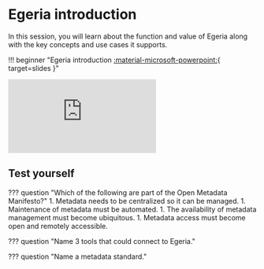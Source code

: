 <!-- SPDX-License-Identifier: CC-BY-4.0 -->
<!-- Copyright Contributors to the ODPi Egeria project 2020. -->

# Egeria introduction

In this session, you will learn about the function and value of Egeria
along with the key concepts and use cases it supports.

!!! beginner "Egeria introduction [:material-microsoft-powerpoint:](https://github.com/odpi/data-governance/raw/master/workshops/may-2020/egeria-dojo-day-1-1-introduction.pptx){ target=slides }"
    <div class="video-wrapper">
        <iframe src="https://www.youtube.com/embed/s249ofNoETY" title="YouTube video player" frameborder="0" allow="accelerometer; autoplay; clipboard-write; encrypted-media; gyroscope; picture-in-picture" allowfullscreen></iframe>
    </div>

## Test yourself

??? question "Which of the following are part of the Open Metadata Manifesto?"
    1. Metadata needs to be centralized so it can be managed.
    1. Maintenance of metadata must be automated.
    1. The availability of metadata management must become ubiquitous.
    1. Metadata access must become open and remotely accessible.

??? question "Name 3 tools that could connect to Egeria."

??? question "Name a metadata standard."
